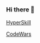 ### Hi there 👋

[HyperSkill](https://hyperskill.org/profile/94207858)

[CodeWars](https://www.codewars.com/users/Salihbayraktar)

<!--
**Salihbayraktar/Salihbayraktar** is a ✨ _special_ ✨ repository because its `README.md` (this file) appears on your GitHub profile.

Here are some ideas to get you started:

- 🔭 I’m currently working on ...
- 🌱 I’m currently learning ...
- 👯 I’m looking to collaborate on ...
- 🤔 I’m looking for help with ...
- 💬 Ask me about ...
- 📫 How to reach me: ...
- 😄 Pronouns: ...
- ⚡ Fun fact: ...
-->
